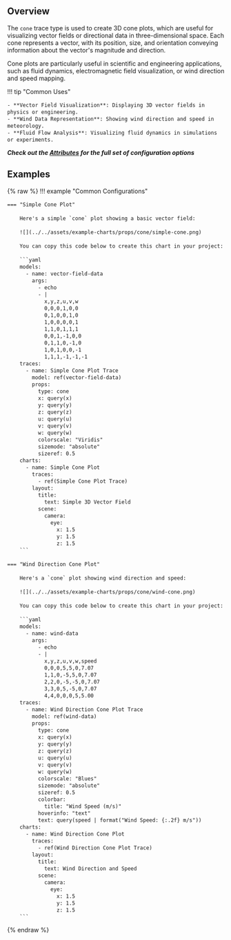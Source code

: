 ## Overview

The `cone` trace type is used to create 3D cone plots, which are useful for visualizing vector fields or directional data in three-dimensional space. Each cone represents a vector, with its position, size, and orientation conveying information about the vector's magnitude and direction.

Cone plots are particularly useful in scientific and engineering applications, such as fluid dynamics, electromagnetic field visualization, or wind direction and speed mapping.

!!! tip "Common Uses"

    - **Vector Field Visualization**: Displaying 3D vector fields in physics or engineering.
    - **Wind Data Representation**: Showing wind direction and speed in meteorology.
    - **Fluid Flow Analysis**: Visualizing fluid dynamics in simulations or experiments.

_**Check out the [Attributes](../configuration/Trace/Props/Cone/#attributes) for the full set of configuration options**_

## Examples

{% raw %}
!!! example "Common Configurations"

    === "Simple Cone Plot"

        Here's a simple `cone` plot showing a basic vector field:

        ![](../../assets/example-charts/props/cone/simple-cone.png)

        You can copy this code below to create this chart in your project:

        ```yaml
        models:
          - name: vector-field-data
            args:
              - echo
              - |
                x,y,z,u,v,w
                0,0,0,1,0,0
                0,1,0,0,1,0
                1,0,0,0,0,1
                1,1,0,1,1,1
                0,0,1,-1,0,0
                0,1,1,0,-1,0
                1,0,1,0,0,-1
                1,1,1,-1,-1,-1
        traces:
          - name: Simple Cone Plot Trace
            model: ref(vector-field-data)
            props:
              type: cone
              x: query(x)
              y: query(y)
              z: query(z)
              u: query(u)
              v: query(v)
              w: query(w)
              colorscale: "Viridis"
              sizemode: "absolute"
              sizeref: 0.5
        charts:
          - name: Simple Cone Plot
            traces:
              - ref(Simple Cone Plot Trace)
            layout:
              title:
                text: Simple 3D Vector Field
              scene:
                camera:
                  eye:
                    x: 1.5
                    y: 1.5
                    z: 1.5
        ```

    === "Wind Direction Cone Plot"

        Here's a `cone` plot showing wind direction and speed:

        ![](../../assets/example-charts/props/cone/wind-cone.png)

        You can copy this code below to create this chart in your project:

        ```yaml
        models:
          - name: wind-data
            args:
              - echo
              - |
                x,y,z,u,v,w,speed
                0,0,0,5,5,0,7.07
                1,1,0,-5,5,0,7.07
                2,2,0,-5,-5,0,7.07
                3,3,0,5,-5,0,7.07
                4,4,0,0,0,5,5.00
        traces:
          - name: Wind Direction Cone Plot Trace
            model: ref(wind-data)
            props:
              type: cone
              x: query(x)
              y: query(y)
              z: query(z)
              u: query(u)
              v: query(v)
              w: query(w)
              colorscale: "Blues"
              sizemode: "absolute"
              sizeref: 0.5
              colorbar:
                title: "Wind Speed (m/s)"
              hoverinfo: "text"
              text: query(speed | format("Wind Speed: {:.2f} m/s"))
        charts:
          - name: Wind Direction Cone Plot
            traces:
              - ref(Wind Direction Cone Plot Trace)
            layout:
              title:
                text: Wind Direction and Speed
              scene:
                camera:
                  eye:
                    x: 1.5
                    y: 1.5
                    z: 1.5
        ```

{% endraw %}